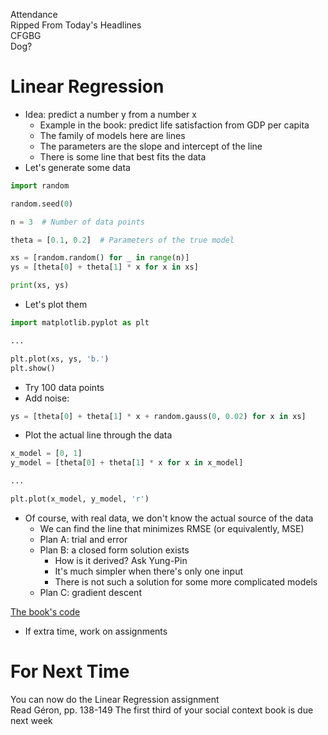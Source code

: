 Attendance  
Ripped From Today's Headlines  
CFGBG  
Dog?

# Linear Regression
* Idea: predict a number y from a number x
  * Example in the book: predict life satisfaction from GDP per capita
  * The family of models here are lines
  * The parameters are the slope and intercept of the line
  * There is some line that best fits the data
* Let's generate some data
```python
import random

random.seed(0)

n = 3  # Number of data points

theta = [0.1, 0.2]  # Parameters of the true model

xs = [random.random() for _ in range(n)]
ys = [theta[0] + theta[1] * x for x in xs]

print(xs, ys)
```

* Let's plot them
```python
import matplotlib.pyplot as plt

...

plt.plot(xs, ys, 'b.')
plt.show()
```
* Try 100 data points
* Add noise:
```python
ys = [theta[0] + theta[1] * x + random.gauss(0, 0.02) for x in xs]
```
* Plot the actual line through the data
```python
x_model = [0, 1]
y_model = [theta[0] + theta[1] * x for x in x_model]

...

plt.plot(x_model, y_model, 'r')
```
* Of course, with real data, we don't know the actual source of the data
  * We can find the line that minimizes RMSE (or equivalently, MSE)
  * Plan A: trial and error
  * Plan B: a closed form solution exists
    * How is it derived? Ask Yung-Pin
    * It's much simpler when there's only one input
    * There is not such a solution for some more complicated models
  * Plan C: gradient descent

[The book's code](https://github.com/ageron/handson-ml3/blob/main/04_training_linear_models.ipynb)

* If extra time, work on assignments

# For Next Time
You can now do the Linear Regression assignment  
Read Géron, pp. 138-149
The first third of your social context book is due next week
